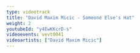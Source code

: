 ```yaml
---
type: videotrack
title: "David Maxim Micic - Someone Else's Hat"
weight: 2
youtubeId: "y4EwKKcrD-s"
videoevents: vevt0041
videoartists: ["David Maxim Micic"]
---
```

